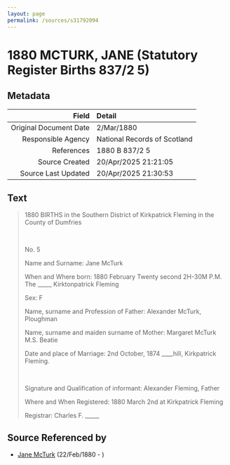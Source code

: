 ```yaml
---
layout: page
permalink: /sources/s31792094
---
```


# 1880 MCTURK, JANE (Statutory Register Births 837/2 5)

## Metadata
Field | Detail
---:|:---
Original Document Date | 2/Mar/1880
Responsible Agency | National Records of Scotland
References | 1880 B 837/2 5
Source Created | 20/Apr/2025 21:21:05
Source Last Updated | 20/Apr/2025 21:30:53

## Text

> 1880 BIRTHS in the Southern District of Kirkpatrick Fleming in the County of Dumfries
>
> <br/>
>
> No. 5
>
> Name and Surname: Jane McTurk
>
> When and Where born: 1880 February Twenty second 2H-30M P.M. The _____ Kirktonpatrick Fleming
>
> Sex: F
>
> Name, surname and Profession of Father: Alexander McTurk, Ploughman
>
> Name, surname and maiden surname of Mother: Margaret McTurk M.S. Beatie
>
> Date and place of Marriage: 2nd October, 1874 ____hill, Kirkpatrick Fleming.
>
> <br/>
>
> Signature and Qualification of informant: Alexander Fleming, Father
>
> Where and When Registered: 1880 March 2nd at Kirkpatrick Fleming
>
> Registrar: Charles F. _____
>

## Source Referenced by

* [Jane McTurk](../people/@18380667@-jane-mcturk-b1880-2-22-d.md) (22/Feb/1880 - )
